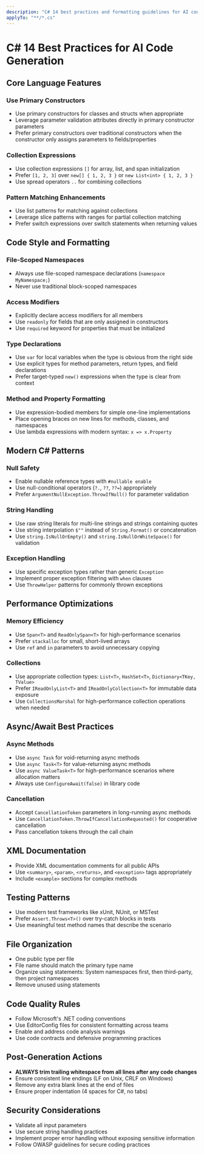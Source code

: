 ```yaml
---
description: "C# 14 best practices and formatting guidelines for AI code generation"
applyTo: "**/*.cs"
---
```


# C# 14 Best Practices for AI Code Generation

## Core Language Features

### Use Primary Constructors
- Use primary constructors for classes and structs when appropriate
- Leverage parameter validation attributes directly in primary constructor parameters
- Prefer primary constructors over traditional constructors when the constructor only assigns parameters to fields/properties

### Collection Expressions
- Use collection expressions `[]` for array, list, and span initialization
- Prefer `[1, 2, 3]` over `new[] { 1, 2, 3 }` or `new List<int> { 1, 2, 3 }`
- Use spread operators `..` for combining collections

### Pattern Matching Enhancements
- Use list patterns for matching against collections
- Leverage slice patterns with ranges for partial collection matching
- Prefer switch expressions over switch statements when returning values

## Code Style and Formatting

### File-Scoped Namespaces
- Always use file-scoped namespace declarations (`namespace MyNamespace;`)
- Never use traditional block-scoped namespaces

### Access Modifiers
- Explicitly declare access modifiers for all members
- Use `readonly` for fields that are only assigned in constructors
- Use `required` keyword for properties that must be initialized

### Type Declarations
- Use `var` for local variables when the type is obvious from the right side
- Use explicit types for method parameters, return types, and field declarations
- Prefer target-typed `new()` expressions when the type is clear from context

### Method and Property Formatting
- Use expression-bodied members for simple one-line implementations
- Place opening braces on new lines for methods, classes, and namespaces
- Use lambda expressions with modern syntax: `x => x.Property`

## Modern C# Patterns

### Null Safety
- Enable nullable reference types with `#nullable enable`
- Use null-conditional operators (`?.`, `??`, `??=`) appropriately
- Prefer `ArgumentNullException.ThrowIfNull()` for parameter validation

### String Handling
- Use raw string literals for multi-line strings and strings containing quotes
- Use string interpolation `$""` instead of `String.Format()` or concatenation
- Use `string.IsNullOrEmpty()` and `string.IsNullOrWhiteSpace()` for validation

### Exception Handling
- Use specific exception types rather than generic `Exception`
- Implement proper exception filtering with `when` clauses
- Use `ThrowHelper` patterns for commonly thrown exceptions

## Performance Optimizations

### Memory Efficiency
- Use `Span<T>` and `ReadOnlySpan<T>` for high-performance scenarios
- Prefer `stackalloc` for small, short-lived arrays
- Use `ref` and `in` parameters to avoid unnecessary copying

### Collections
- Use appropriate collection types: `List<T>`, `HashSet<T>`, `Dictionary<TKey, TValue>`
- Prefer `IReadOnlyList<T>` and `IReadOnlyCollection<T>` for immutable data exposure
- Use `CollectionsMarshal` for high-performance collection operations when needed

## Async/Await Best Practices

### Async Methods
- Use `async Task` for void-returning async methods
- Use `async Task<T>` for value-returning async methods
- Use `async ValueTask<T>` for high-performance scenarios where allocation matters
- Always use `ConfigureAwait(false)` in library code

### Cancellation
- Accept `CancellationToken` parameters in long-running async methods
- Use `CancellationToken.ThrowIfCancellationRequested()` for cooperative cancellation
- Pass cancellation tokens through the call chain

## XML Documentation
- Provide XML documentation comments for all public APIs
- Use `<summary>`, `<param>`, `<returns>`, and `<exception>` tags appropriately
- Include `<example>` sections for complex methods

## Testing Patterns
- Use modern test frameworks like xUnit, NUnit, or MSTest
- Prefer `Assert.Throws<T>()` over try-catch blocks in tests
- Use meaningful test method names that describe the scenario

## File Organization
- One public type per file
- File name should match the primary type name
- Organize using statements: System namespaces first, then third-party, then project namespaces
- Remove unused using statements

## Code Quality Rules
- Follow Microsoft's .NET coding conventions
- Use EditorConfig files for consistent formatting across teams
- Enable and address code analysis warnings
- Use code contracts and defensive programming practices

## Post-Generation Actions
- **ALWAYS trim trailing whitespace from all lines after any code changes**
- Ensure consistent line endings (LF on Unix, CRLF on Windows)
- Remove any extra blank lines at the end of files
- Ensure proper indentation (4 spaces for C#, no tabs)

## Security Considerations
- Validate all input parameters
- Use secure string handling practices
- Implement proper error handling without exposing sensitive information
- Follow OWASP guidelines for secure coding practices
